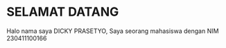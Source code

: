 # SELAMAT DATANG 

Halo nama saya DICKY PRASETYO, Saya seorang mahasiswa dengan NIM 230411100166




